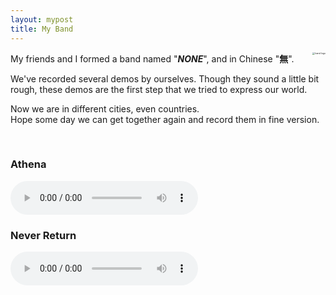 ```yaml
---
layout: mypost
title: My Band
---
```

<div style="float: right; margin-left: 20px; margin-bottom: 20px;">
  <a href="https://www.imagehub.cc/image/band-logo.CHlGzg"><img src="https://s1.imagehub.cc/images/2024/12/06/8fb085a9ed01724abd94fa1414fbef6c.jpg" alt="band logo" border="0" style="zoom:25%;"></a>
</div>


My friends and I formed a band named "***NONE***", and in Chinese "**無**".
<br>

We've recorded several demos by ourselves. Though they sound a little bit rough, these demos are the first step that we tried to express our world.
<br>

Now we are in different cities, even countries.<br>Hope some day we can get together again and  record them in fine version.

<br>



### Athena
<audio controls>
  <source src="{{ '/posts/music/Athena.mp3' | relative_url }}" type="audio/mpeg">
  Your browser does not support audio playback.
</audio>


<br>

### Never Return
<audio controls>
  <source src="{{ '/posts/music/No_return.mp3' | relative_url }}" type="audio/mpeg">
  Your browser does not support audio playback.
</audio>

<br>

<br>